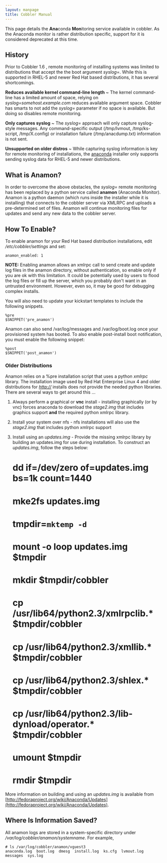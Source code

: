 ```yaml
---
layout: manpage
title: Cobbler Manual
---
```

This page details the **Ana**conda **Mon**itoring service available
in cobbler.  As the Anaconda monitor is rather distribution specific,
support for it is considered deprecated at this time.

## History

Prior to Cobbler 1.6 , remote monitoring of installing systems was
limited to distributions that accept the the boot argument
*syslog=*. While this is supported in RHEL-5 and newer Red Hat
based distributions, it has several shortcomings.

**Reduces available kernel command-line length**
  ~ The kernel command-line has a limited amount of space, relying
    on *syslog=somehost.example.com* reduces available argument space.
    Cobbler has smarts to not add the *syslog=* parameter if no space
    is available. But doing so disables remote monitoring.

**Only captures syslog**
  ~ The *syslog=* approach will only capture syslog-style messages.
    Any command-specific output (/tmp/lvmout, /tmp/ks-script,
    /tmp/X.config) or installation failure (/tmp/anacdump.txt)
    information is not sent.

**Unsupported on older distros**
  ~ While capturing syslog information is key for remote monitoring
    of installations, the
    [anaconda](http://fedoraproject.org/wiki/Anaconda) installer only
    supports sending syslog data for RHEL-5 and newer distributions.

## What is Anamon?

In order to overcome the above obstacles, the *syslog=* remote
monitoring has been replaced by a python service called **anamon**
(Anaconda Monitor). Anamon is a python daemon (which runs inside
the installer while it is installing) that connects to the cobbler
server via XMLRPC and uploads a pre-determined set of files. Anamon
will continue monitoring files for updates and send any new data to
the cobbler server.

## How To Enable?

To enable anamon for your Red Hat based distribution installations,
edit */etc/cobbler/settings* and set:

    anamon_enabled: 1

**NOTE:** Enabling anamon allows an xmlrpc call to send create and
update log files in the anamon directory, without authentication,
so enable only if you are ok with this limitation. It could be
potentially used by users to flood the log files or fill up the
server, which you probably don't want in an untrusted environment.
However, even so, it may be good for debugging complex installs.

You will also need to update your kickstart templates to include
the following snippets.

    %pre
    $SNIPPET('pre_anamon')

Anamon can also send /var/log/messages and /var/log/boot.log once
your provisioned system has booted. To also enable post-install
boot notification, you must enable the following snippet:

    %post
    $SNIPPET('post_anamon')

### Older Distributions

Anamon relies on a %pre installation script that uses a python
*xmlrpc* library. The installation image used by Red Hat Enterprise
Linux 4 and older distributions for *[http://](http://)* installs
does not provide the needed python libraries. There are several
ways to get around this ...

1.  Always perform a graphical or **vnc** install - installing
    graphically (or by vnc) forces anaconda to download the
    *stage2.img* that includes graphics support **and** the required
    python xmlrpc library.
2.  Install your system over nfs - nfs installations will also use
    the *stage2.img* that includes python xmlrpc support
3.  Install using an *updates.img* - Provide the missing xmlrpc
    library by building an updates.img for use during installation. To
    construct an *updates.img*, follow the steps below:

    # dd if=/dev/zero of=updates.img bs=1k count=1440
    # mke2fs updates.img
    # tmpdir=`mktemp -d`
    # mount -o loop updates.img $tmpdir
    # mkdir $tmpdir/cobbler
    # cp /usr/lib64/python2.3/xmlrpclib.* $tmpdir/cobbler
    # cp /usr/lib64/python2.3/xmllib.* $tmpdir/cobbler
    # cp /usr/lib64/python2.3/shlex.* $tmpdir/cobbler
    # cp /usr/lib64/python2.3/lib-dynload/operator.* $tmpdir/cobbler
    # umount $tmpdir
    # rmdir $tmpdir

More information on building and using an *updates.img* is
available from
[http://fedoraproject.org/wiki/Anaconda/Updates](http://fedoraproject.org/wiki/Anaconda/Updates).

## Where Is Information Saved?

All anamon logs are stored in a system-specific directory under
*/var/log/cobbler/anamon/systemname*. For example,

    # ls /var/log/cobbler/anamon/vguest3
    anaconda.log  boot.log  dmesg  install.log  ks.cfg  lvmout.log  messages  sys.log
